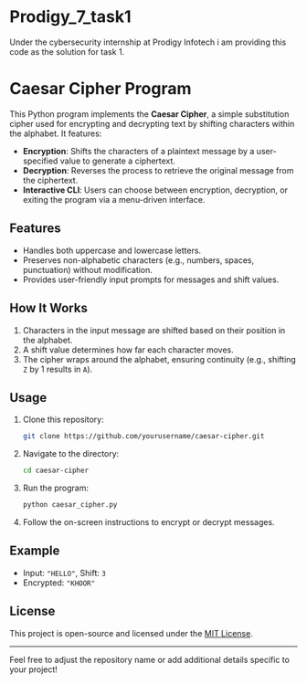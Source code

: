 # Prodigy_7_task1
Under the cybersecurity internship at Prodigy Infotech i am providing this code as the solution for task 1.

# Caesar Cipher Program

This Python program implements the **Caesar Cipher**, a simple substitution cipher used for encrypting and decrypting text by shifting characters within the alphabet. It features:

- **Encryption**: Shifts the characters of a plaintext message by a user-specified value to generate a ciphertext.
- **Decryption**: Reverses the process to retrieve the original message from the ciphertext.
- **Interactive CLI**: Users can choose between encryption, decryption, or exiting the program via a menu-driven interface.

## Features
- Handles both uppercase and lowercase letters.
- Preserves non-alphabetic characters (e.g., numbers, spaces, punctuation) without modification.
- Provides user-friendly input prompts for messages and shift values.

## How It Works
1. Characters in the input message are shifted based on their position in the alphabet.
2. A shift value determines how far each character moves.
3. The cipher wraps around the alphabet, ensuring continuity (e.g., shifting `Z` by 1 results in `A`).

## Usage
1. Clone this repository:
   ```bash
   git clone https://github.com/yourusername/caesar-cipher.git
   ```
2. Navigate to the directory:
   ```bash
   cd caesar-cipher
   ```
3. Run the program:
   ```bash
   python caesar_cipher.py
   ```
4. Follow the on-screen instructions to encrypt or decrypt messages.

## Example
- Input: `"HELLO"`, Shift: `3`
- Encrypted: `"KHOOR"`

## License
This project is open-source and licensed under the [MIT License](LICENSE).

---

Feel free to adjust the repository name or add additional details specific to your project!
